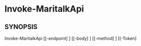 ﻿---
external help file: powershai-help.xml
schema: 2.0.0
powershai: true
---

# Invoke-MaritalkApi

## SYNOPSIS <!--!= @#Synop !-->

Invoke-MaritalkApi [[-endpoint] <Object>] [[-body] <Object>] [[-method] <Object>] [[-Token] <Object>] [[-StreamCallback] <Object>] [-OpenAI] [<CommonParameters>]


## SYNTAX <!--!= @#Syntax !-->

```
Invoke-MaritalkApi [[-endpoint] <Object>] [[-body] <Object>] [[-method] <Object>] [[-Token] <Object>] [[-StreamCallback] <Object>] 
[-OpenAI] [<CommonParameters>]
```

## PARAMETERS <!--!= @#Params !-->

### -OpenAI

```yml
Parameter Set: (All)
Type: switch
Aliases: 
Accepted Values: 
Required: false
Position: Named
Default Value: 
Accept pipeline input: false
Accept wildcard characters: 
```

### -StreamCallback

```yml
Parameter Set: (All)
Type: Object
Aliases: 
Accepted Values: 
Required: false
Position: 4
Default Value: 
Accept pipeline input: false
Accept wildcard characters: 
```

### -Token

```yml
Parameter Set: (All)
Type: Object
Aliases: 
Accepted Values: 
Required: false
Position: 3
Default Value: 
Accept pipeline input: false
Accept wildcard characters: 
```

### -body

```yml
Parameter Set: (All)
Type: Object
Aliases: 
Accepted Values: 
Required: false
Position: 1
Default Value: 
Accept pipeline input: false
Accept wildcard characters: 
```

### -endpoint

```yml
Parameter Set: (All)
Type: Object
Aliases: 
Accepted Values: 
Required: false
Position: 0
Default Value: 
Accept pipeline input: false
Accept wildcard characters: 
```

### -method

```yml
Parameter Set: (All)
Type: Object
Aliases: 
Accepted Values: 
Required: false
Position: 2
Default Value: 
Accept pipeline input: false
Accept wildcard characters: 
```


<!--PowershaiAiDocBlockStart-->
_Automatically translated using PowershAI and AI._
<!--PowershaiAiDocBlockEnd-->
